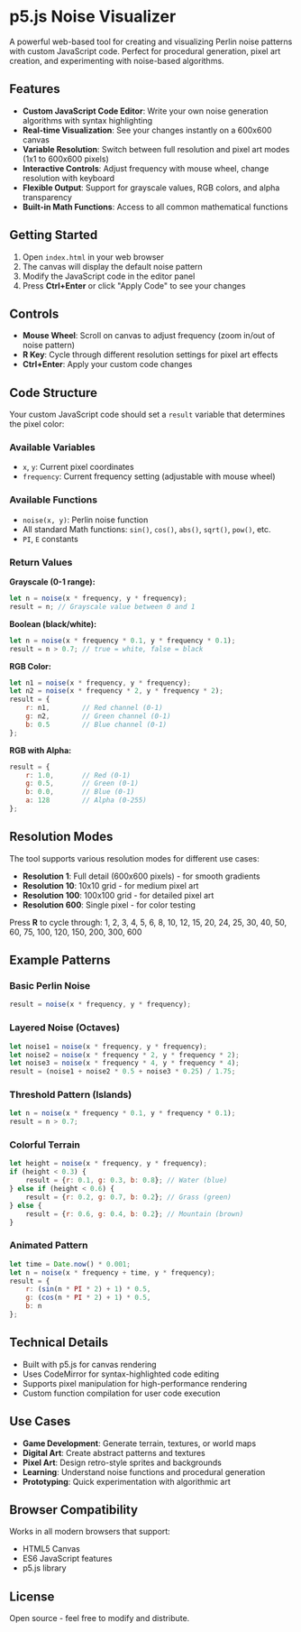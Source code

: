 # p5.js Noise Visualizer

A powerful web-based tool for creating and visualizing Perlin noise patterns with custom JavaScript code. Perfect for procedural generation, pixel art creation, and experimenting with noise-based algorithms.

## Features

- **Custom JavaScript Code Editor**: Write your own noise generation algorithms with syntax highlighting
- **Real-time Visualization**: See your changes instantly on a 600x600 canvas
- **Variable Resolution**: Switch between full resolution and pixel art modes (1x1 to 600x600 pixels)
- **Interactive Controls**: Adjust frequency with mouse wheel, change resolution with keyboard
- **Flexible Output**: Support for grayscale values, RGB colors, and alpha transparency
- **Built-in Math Functions**: Access to all common mathematical functions

## Getting Started

1. Open `index.html` in your web browser
2. The canvas will display the default noise pattern
3. Modify the JavaScript code in the editor panel
4. Press **Ctrl+Enter** or click "Apply Code" to see your changes

## Controls

- **Mouse Wheel**: Scroll on canvas to adjust frequency (zoom in/out of noise pattern)
- **R Key**: Cycle through different resolution settings for pixel art effects
- **Ctrl+Enter**: Apply your custom code changes

## Code Structure

Your custom JavaScript code should set a `result` variable that determines the pixel color:

### Available Variables
- `x`, `y`: Current pixel coordinates
- `frequency`: Current frequency setting (adjustable with mouse wheel)

### Available Functions
- `noise(x, y)`: Perlin noise function
- All standard Math functions: `sin()`, `cos()`, `abs()`, `sqrt()`, `pow()`, etc.
- `PI`, `E` constants

### Return Values

**Grayscale (0-1 range):**
```javascript
let n = noise(x * frequency, y * frequency);
result = n; // Grayscale value between 0 and 1
```

**Boolean (black/white):**
```javascript
let n = noise(x * frequency * 0.1, y * frequency * 0.1);
result = n > 0.7; // true = white, false = black
```

**RGB Color:**
```javascript
let n1 = noise(x * frequency, y * frequency);
let n2 = noise(x * frequency * 2, y * frequency * 2);
result = {
    r: n1,        // Red channel (0-1)
    g: n2,        // Green channel (0-1)
    b: 0.5        // Blue channel (0-1)
};
```

**RGB with Alpha:**
```javascript
result = {
    r: 1.0,       // Red (0-1)
    g: 0.5,       // Green (0-1)
    b: 0.0,       // Blue (0-1)
    a: 128        // Alpha (0-255)
};
```

## Resolution Modes

The tool supports various resolution modes for different use cases:

- **Resolution 1**: Full detail (600x600 pixels) - for smooth gradients
- **Resolution 10**: 10x10 grid - for medium pixel art
- **Resolution 100**: 100x100 grid - for detailed pixel art
- **Resolution 600**: Single pixel - for color testing

Press **R** to cycle through: 1, 2, 3, 4, 5, 6, 8, 10, 12, 15, 20, 24, 25, 30, 40, 50, 60, 75, 100, 120, 150, 200, 300, 600

## Example Patterns

### Basic Perlin Noise
```javascript
result = noise(x * frequency, y * frequency);
```

### Layered Noise (Octaves)
```javascript
let noise1 = noise(x * frequency, y * frequency);
let noise2 = noise(x * frequency * 2, y * frequency * 2);
let noise3 = noise(x * frequency * 4, y * frequency * 4);
result = (noise1 + noise2 * 0.5 + noise3 * 0.25) / 1.75;
```

### Threshold Pattern (Islands)
```javascript
let n = noise(x * frequency * 0.1, y * frequency * 0.1);
result = n > 0.7;
```

### Colorful Terrain
```javascript
let height = noise(x * frequency, y * frequency);
if (height < 0.3) {
    result = {r: 0.1, g: 0.3, b: 0.8}; // Water (blue)
} else if (height < 0.6) {
    result = {r: 0.2, g: 0.7, b: 0.2}; // Grass (green)
} else {
    result = {r: 0.6, g: 0.4, b: 0.2}; // Mountain (brown)
}
```

### Animated Pattern
```javascript
let time = Date.now() * 0.001;
let n = noise(x * frequency + time, y * frequency);
result = {
    r: (sin(n * PI * 2) + 1) * 0.5,
    g: (cos(n * PI * 2) + 1) * 0.5,
    b: n
};
```

## Technical Details

- Built with p5.js for canvas rendering
- Uses CodeMirror for syntax-highlighted code editing
- Supports pixel manipulation for high-performance rendering
- Custom function compilation for user code execution

## Use Cases

- **Game Development**: Generate terrain, textures, or world maps
- **Digital Art**: Create abstract patterns and textures
- **Pixel Art**: Design retro-style sprites and backgrounds
- **Learning**: Understand noise functions and procedural generation
- **Prototyping**: Quick experimentation with algorithmic art

## Browser Compatibility

Works in all modern browsers that support:
- HTML5 Canvas
- ES6 JavaScript features
- p5.js library

## License

Open source - feel free to modify and distribute.